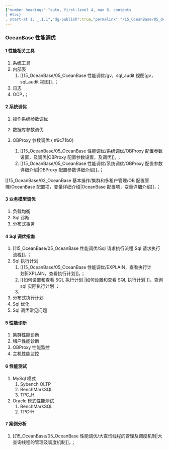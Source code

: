 ```yaml
---
{"number headings":"auto, first-level 4, max 6, contents
{ #toc}
, start-at 1, _.1.1","dg-publish":true,"permalink":"/15_OceanBase/05_OceanBase 性能调优/","dgPassFrontmatter":true}
---
```



### OceanBase 性能调优
#### 1 性能相关工具
1. 系统工具
2. 内部表
	1. [[15_OceanBase/05_OceanBase 性能调优/gv，sql_audit 视图\|gv，sql_audit 视图]]，；
3. 日志
4. OCP，；

#### 2 系统调优
1. 操作系统参数调优
2. 数据库参数调优
3. OBProxy 参数调优
{ #9c71b0}

	1. [[15_OceanBase/05_OceanBase 性能调优/系统调优/OBProxy 配置参数设置，及调优\|OBProxy 配置参数设置，及调优]]，；
	2. [[15_OceanBase/05_OceanBase 性能调优/系统调优/OBProxy 配置参数详细介绍\|OBProxy 配置参数详细介绍]]，；



[[15_OceanBase/02_OceanBase 基本操作/集群和多租户管理/OB 配置管理/OceanBase 配置项，变量详细介绍\|OceanBase 配置项，变量详细介绍]]，；

#### 3 业务模型调优
1. 负载均衡
2. Sql 诊断
3. 分布式事务

#### 4 Sql 调优指南
1. [[15_OceanBase/05_OceanBase 性能调优/Sql 请求执行流程\|Sql 请求执行流程]]，；
2. Sql 执行计划
	1. [[15_OceanBase/05_OceanBase 性能调优/EXPLAIN，查看执行计划\|EXPLAIN，查看执行计划]]，；
	2. [[如何设置和查看 SQL 执行计划 \|如何设置和查看 SQL 执行计划 ]]，查询 sql 实际执行计划 ；
	3. 
3. 分布式执行计划
4. Sql 优化
5. Sql 调优常见问题

#### 5 性能诊断
1. 集群性能诊断
2. 租户性能诊断
3. OBProxy 性能监控
4. 主机性能监控


#### 6 性能测试
1. MySql 模式
	1. Sybench OLTP
	2. BenchMarkSQL 
	3. TPC_H
2. Oracle 模式性能测试
	1. BenchMarkSQL
	2. TPC-H

#### 7 案例分析
1. [[15_OceanBase/05_OceanBase 性能调优/大查询线程的管理及调度机制\|大查询线程的管理及调度机制]]，；